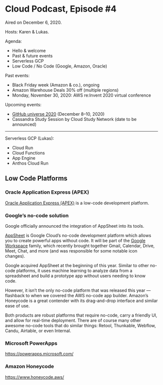 # Cloud Podcast, Episode #4

Aired on December 6, 2020.

Hosts: Karen & Lukas.

Agenda:
- Hello & welcome
- Past & future events
- Serverless GCP
- Low Code / No Code (Google, Amazon, Oracle)

Past events:
- Black Friday week (Amazon & co.), ongoing
- Amazon Warehouse Deals 30% off (multiple regions)
- Monday, November 30, 2020: AWS re:Invent 2020 virtual conference

Upcoming events:
- [GitHub universe 2020](https://githubuniverse.com/) (December 8–10, 2020)
- Cassandra Study Session by Cloud Study Network (date to be announced)

---

Serverless GCP (Lukas):
- Cloud Run
- Cloud Functions
- App Engine
- Anthos Cloud Run

## Low Code Platforms

### Oracle Application Express (APEX)

[Oracle Application Express (APEX)](https://apex.oracle.com/) is a low-code development platform.

### Google’s no-code solution

Google officially announced the integration of AppSheet into its tools.

[AppSheet](https://www.appsheet.com/) is Google Cloud’s no-code development platform which allows you to create powerful apps without code. It will be part of the [Google Workspace](https://cloud.google.com/blog/products/workspace/introducing-google-workspace) family, which recently brought together Gmail, Calendar, Drive, Meet, Chat, and more (and was responsible for some notable icon changes).

Google acquired AppSheet at the beginning of this year. Similar to other no-code platforms, it uses machine learning to analyze data from a spreadsheet and build a prototype app without users needing to know code.

However, it isn’t the only no-code platform that was released this year — flashback to when we covered the AWS no-code app builder. Amazon’s Honeycode is a great contender with its drag-and-drop interface and similar ease of use.

Both products are robust platforms that require no-code, carry a friendly UI, and allow for real-time deployment. There are of course many other awesome no-code tools that do similar things: Retool, Thunkable, Webflow, Candu, Airtable, or even Internal.

### Microsoft PowerApps

https://powerapps.microsoft.com/

### Amazon Honeycode

https://www.honeycode.aws/
